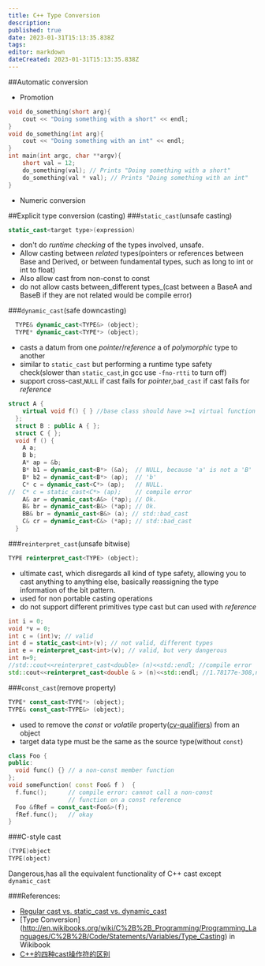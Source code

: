```yaml
---
title: C++ Type Conversion
description: 
published: true
date: 2023-01-31T15:13:35.838Z
tags: 
editor: markdown
dateCreated: 2023-01-31T15:13:35.838Z
---
```


##Automatic conversion

- Promotion

```c++
void do_something(short arg){
    cout << "Doing something with a short" << endl;
} 
void do_something(int arg){
    cout << "Doing something with an int" << endl;
}
int main(int argc, char **argv){
    short val = 12;
    do_something(val); // Prints "Doing something with a short"
    do_something(val * val); // Prints "Doing something with an int"
}
```
- Numeric conversion

##Explicit type conversion (casting)
###`static_cast`(unsafe casting)

```c++
static_cast<target type>(expression)
```

- don't do _runtime checking_ of the types involved, unsafe. 
- Allow casting between _related_ types(pointers or references between Base and Derived, or between fundamental types, such as long to int or int to float)  
- Also allow cast from non-const to const
- do not allow casts between_different types_(cast between a BaseA and BaseB if they are not related would be compile error)

###`dynamic_cast`(safe downcasting)
```c++
  TYPE& dynamic_cast<TYPE&> (object);
  TYPE* dynamic_cast<TYPE*> (object);
```
- casts a datum from one _pointer_/_reference_ a of _polymorphic_ type to another
- similar to `static_cast` but performing a runtime type safety check(slower than `static_cast`,in gcc use `-fno-rtti` to turn off)
- support cross-cast,`NULL` if cast fails for _pointer_,`bad_cast` if cast fails for _reference_

```c++
struct A {
    virtual void f() { } //base class should have >=1 virtual function to tell compiler a vtable be established
  };
  struct B : public A { };
  struct C { };
  void f () {
    A a;
    B b;
    A* ap = &b;
    B* b1 = dynamic_cast<B*> (&a);  // NULL, because 'a' is not a 'B'
    B* b2 = dynamic_cast<B*> (ap);  // 'b'
    C* c = dynamic_cast<C*> (ap);   // NULL.
//  C* c = static_cast<C*> (ap);    // compile error
    A& ar = dynamic_cast<A&> (*ap); // Ok.
    B& br = dynamic_cast<B&> (*ap); // Ok.
    BB& br = dynamic_cast<B&> (a); // std::bad_cast
    C& cr = dynamic_cast<C&> (*ap); // std::bad_cast
  }
```

###`reinterpret_cast`(unsafe bitwise)

```c++
TYPE reinterpret_cast<TYPE> (object);
```

- ultimate cast, which disregards all kind of type safety, allowing you to cast anything to anything else, basically reassigning the type information of the bit pattern.
- used for non portable casting operations
- do not support different primitives type cast but can used with _reference_

```c++
int i = 0;
void *v = 0;
int c = (int)v; // valid
int d = static_cast<int>(v); // not valid, different types
int e = reinterpret_cast<int>(v); // valid, but very dangerous
int n=9;
//std::cout<<reinterpret_cast<double> (n)<<std::endl; //compile error
std::cout<<reinterpret_cast<double & > (n)<<std::endl; //1.78177e-308,not fixed value since the size of double && int
```

###`const_cast`(remove property)

```c++
TYPE* const_cast<TYPE*> (object);
TYPE& const_cast<TYPE&> (object);
```

- used to remove the _const_ or _volatile_ property([cv-qualifiers](http://en.cppreference.com/w/cpp/language/cv)) from an object
- target data type must be the same as the source type(without `const`)

```c++
class Foo {
public:
  void func() {} // a non-const member function
};
void someFunction( const Foo& f )  {
  f.func();      // compile error: cannot call a non-const 
                 // function on a const reference 
  Foo &fRef = const_cast<Foo&>(f);
  fRef.func();   // okay
}
```

###C-style cast
```c++
(TYPE)object
TYPE(object)
```
Dangerous,has all the equivalent functionality of C++ cast except `dynamic_cast`

###References:
- [Regular cast vs. static_cast vs. dynamic_cast](http://stackoverflow.com/questions/28002/regular-cast-vs-static-cast-vs-dynamic-cast/28037#28037)
- [Type Conversion] (http://en.wikibooks.org/wiki/C%2B%2B_Programming/Programming_Languages/C%2B%2B/Code/Statements/Variables/Type_Casting) in Wikibook 
- [C++的四种cast操作符的区别](http://welfare.cnblogs.com/articles/336091.html)
